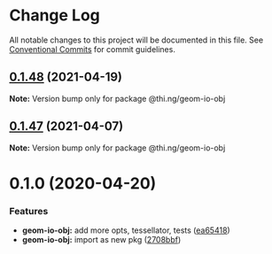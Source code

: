 # Change Log

All notable changes to this project will be documented in this file.
See [Conventional Commits](https://conventionalcommits.org) for commit guidelines.

## [0.1.48](https://github.com/thi-ng/umbrella/compare/@thi.ng/geom-io-obj@0.1.47...@thi.ng/geom-io-obj@0.1.48) (2021-04-19)

**Note:** Version bump only for package @thi.ng/geom-io-obj





## [0.1.47](https://github.com/thi-ng/umbrella/compare/@thi.ng/geom-io-obj@0.1.46...@thi.ng/geom-io-obj@0.1.47) (2021-04-07)

**Note:** Version bump only for package @thi.ng/geom-io-obj





# 0.1.0 (2020-04-20)


### Features

* **geom-io-obj:** add more opts, tessellator, tests ([ea65418](https://github.com/thi-ng/umbrella/commit/ea6541847975846080a905b06e24c717fc648a84))
* **geom-io-obj:** import as new pkg ([2708bbf](https://github.com/thi-ng/umbrella/commit/2708bbfee138be06c71c8eb84996c533bdbba8e2))
